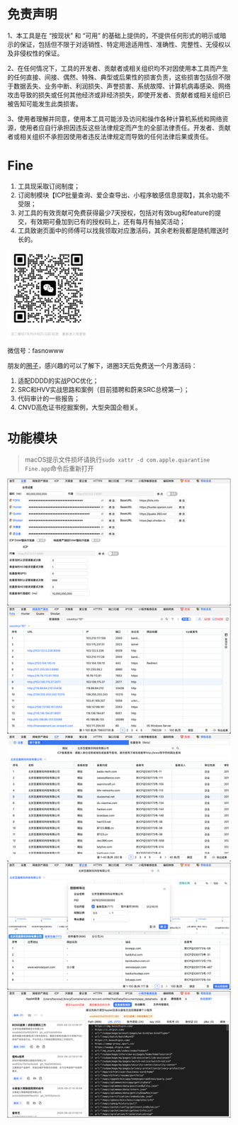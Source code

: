 # 免责声明
1、本工具是在 “按现状” 和 “可用” 的基础上提供的，不提供任何形式的明示或暗示的保证，包括但不限于对适销性、特定用途适用性、准确性、完整性、无侵权以及非侵权性的保证。

2、在任何情况下，工具的开发者、贡献者或相关组织均不对因使用本工具而产生的任何直接、间接、偶然、特殊、典型或后果性的损害负责，这些损害包括但不限于数据丢失、业务中断、利润损失、声誉损害、系统故障、计算机病毒感染、网络攻击导致的损失或任何其他经济或非经济损失，即使开发者、贡献者或相关组织已被告知可能发生此类损害。

3、使用者理解并同意，使用本工具可能涉及访问和操作各种计算机系统和网络资源，使用者应自行承担因违反这些法律规定而产生的全部法律责任。开发者、贡献者或相关组织不承担因使用者违反法律规定而导致的任何法律后果或责任。

# Fine
1. 工具现采取订阅制度；
2. 订阅制模块【ICP批量查询、爱企查导出、小程序敏感信息提取】，其余功能不受限；
3. 对工具的有效贡献可免费获得最少7天授权，包括对有效bug和feature的提交，有效期可叠加到已有的授权码上，还有每月有抽奖活动；
4. 工具致谢页面中的师傅可以找我领取对应激活码，其余老粉我都是随机赠送时长的。


<img src="README_images/qrcode.png" alt="alt text" height="200" />


微信号：fasnowww

朋友的[圈子](https://pc.fenchuan8.com/#/index?forum=106741&yqm=11GB)，感兴趣的可以了解下，进圈3天后免费送一个月激活码：
1. 适配DDDD的实战POC优化；
2. SRC和HVV实战思路和案例（目前猎聘和蔚来SRC总榜第一）；
3. 代码审计的一些报告；
4. CNVD高危证书挖掘案例，大型央国企相关。


# 功能模块

> macOS提示文件损坏请执行`sudo xattr -d com.apple.quarantine Fine.app`命令后重新打开

![1](README_images/setting.png)
![2](README_images/fofa.png)
![3](README_images/icp.png)
![4](README_images/aiqicha.png)
![6](README_images/miniapp.png)
